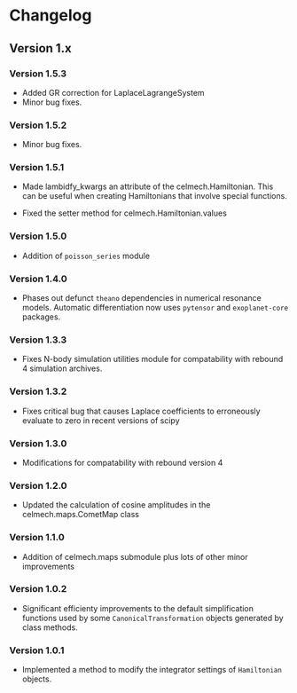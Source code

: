 # Changelog

## Version 1.x

### Version 1.5.3
* Added GR correction for LaplaceLagrangeSystem
* Minor bug fixes.

### Version 1.5.2
* Minor bug fixes.

### Version 1.5.1
* Made lambidfy_kwargs an attribute of the celmech.Hamiltonian. This can be
  useful when creating Hamiltonians that involve special functions.
  
* Fixed the setter method for celmech.Hamiltonian.values

### Version 1.5.0
* Addition of `poisson_series` module

### Version 1.4.0
* Phases out defunct `theano` dependencies in numerical resonance models.
  Automatic differentiation now uses `pytensor` and `exoplanet-core` packages. 

### Version 1.3.3
* Fixes N-body simulation utilities module for compatability with rebound 4
  simulation archives.

### Version 1.3.2
* Fixes critical bug that causes Laplace coefficients to erroneously evaluate to
  zero in recent versions of scipy

### Version 1.3.0
* Modifications for compatability with rebound version 4

### Version 1.2.0
* Updated the calculation of cosine amplitudes in the celmech.maps.CometMap
  class

### Version 1.1.0
* Addition of celmech.maps submodule plus lots of other minor improvements

### Version 1.0.2
* Significant efficienty improvements to the default simplification functions
  used by some `CanonicalTransformation` objects generated by class methods.

### Version 1.0.1
* Implemented a method to modify the integrator settings of `Hamiltonian`
  objects.
